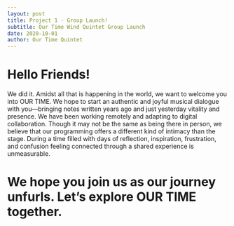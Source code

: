 ```yaml
---
layout: post
title: Project 1 - Group Launch!
subtitle: Our Time Wind Quintet Group Launch
date: 2020-10-01 
author: Our Time Quintet
---
```


<h1>Hello Friends!</h1>

We did it. Amidst all that is happening in the world, we want to welcome you into OUR TIME.  We hope to start an authentic and joyful musical dialogue with you—bringing notes written years ago and just yesterday vitality and presence. 
We have been working remotely and adapting to digital collaboration. Though it may not be the same as being there in person, we believe that our programming offers a different kind of intimacy than the stage.  During a time filled with days of reflection, inspiration, frustration, and confusion feeling connected through a shared experience is unmeasurable. 

<h1>We hope you join us as our journey unfurls. Let’s explore OUR TIME together.</h1>

<!--<img src="{{site.baseurl}}/img/collage_ot.jpg" >-->

